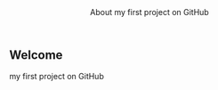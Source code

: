 <header>
About my first project on GitHub
</header>

<!--
  <<< Author notes: Course start >>>
  Include start button, a note about Actions minutes,
  and tell the learner why they should take the course.
-->

## Welcome



<footer>

my first project on GitHub
</footer>
